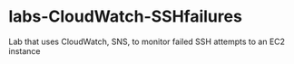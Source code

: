 # labs-CloudWatch-SSHfailures
Lab that uses CloudWatch, SNS, to monitor failed SSH attempts to an EC2 instance
